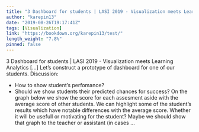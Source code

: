 ```yaml
---
title: "3 Dashboard for students | LASI 2019 - Visualization meets Learning Analytics"
author: "karepin13"
date: "2019-08-26T19:17:41Z"
tags: [Visualization]
link: "https://bookdown.org/karepin13/test/"
length_weight: "7.8%"
pinned: false
---
```


3 Dashboard for students | LASI 2019 - Visualization meets Learning Analytics [...] Let’s construct a prototype of dashboard for one of our students. Discussion:
- How to show student’s perfomance?
- Should we show students their predicted chances for success? On the graph below we show the score for each assesment aside with the average score of other students. We can highlight some of the student’s results which have notable differences with the average score.
Whether it will be usefull or motivating for the student? Maybe we should show that graph to the teacher or assistant (in cases ...
